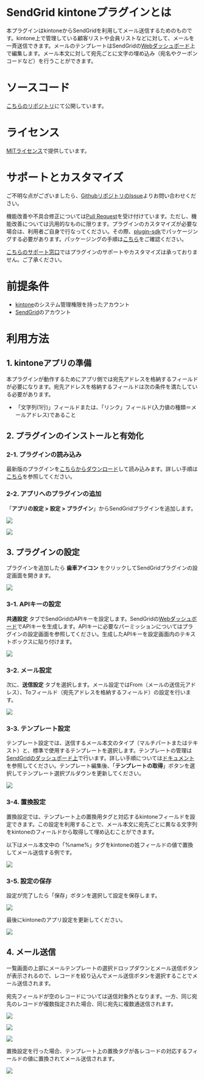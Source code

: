 # SendGrid kintoneプラグインとは
本プラグインはkintoneからSendGridを利用してメール送信するためのものです。kintone上で管理している顧客リストや会員リストなどに対して、メールを一斉送信できます。メールのテンプレートはSendGridの[Webダッシュボード](https://sendgrid.com/templates/)上で編集します。メール本文に対して宛先ごとに文字の埋め込み（宛名やクーポンコードなど）を行うことができます。

# ソースコード
[こちらのリポジトリ](https://github.com/SendGridJP/kintone-sendgrid-plugin)にて公開しています。

# ライセンス
[MITライセンス](https://github.com/SendGridJP/kintone-sendgrid-plugin/blob/master/LICENSE.txt)で提供しています。

# サポートとカスタマイズ
ご不明な点がございましたら、[GithubリポジトリのIssue](https://github.com/SendGridJP/kintone-sendgrid-plugin/issues)よりお問い合わせください。

機能改善や不具合修正については[Pull Request](https://github.com/SendGridJP/kintone-sendgrid-plugin/pulls)を受け付けています。ただし、機能改善については汎用的なものに限ります。プラグインのカスタマイズが必要な場合は、利用者ご自身で行なってください。その際、[plugin-sdk](https://github.com/kintone/plugin-sdk)でパッケージングする必要があります。パッケージングの手順は[こちら](https://developer.cybozu.io/hc/ja/articles/203283794)をご確認ください。

[こちらのサポート窓口](https://support.sendgrid.kke.co.jp/hc/ja)ではプラグインのサポートやカスタマイズは承っておりません。ご了承ください。

# 前提条件
- [kintone](https://kintone.cybozu.com/jp/)のシステム管理権限を持ったアカウント
- [SendGrid](https://sendgrid.kke.co.jp)のアカウント

# 利用方法

## 1. kintoneアプリの準備
本プラグインが動作するためにアプリ側では宛先アドレスを格納するフィールドが必要になります。宛先アドレスを格納するフィールドは次の条件を満たしている必要があります。

- 「文字列(1行)」フィールドまたは、「リンク」フィールド(入力値の種類＝メールアドレス)であること

## 2. プラグインのインストールと有効化

### 2-1. プラグインの読み込み
最新版のプラグインを[こちらからダウンロード](https://github.com/SendGridJP/kintone-sendgrid-plugin/blob/master/plugin.zip?raw=true)して読み込みます。詳しい手順は[こちら](https://help.cybozu.com/ja/k/admin/plugin.html)を参照してください。

### 2-2. アプリへのプラグインの追加
「**アプリの設定 > 設定 > プラグイン**」からSendGridプラグインを追加します。

![](images/15-0.png)

![](images/15-1.png)

## 3. プラグインの設定
プラグインを追加したら **歯車アイコン** をクリックしてSendGridプラグインの設定画面を開きます。

![](images/15-2.png)

### 3-1. APIキーの設定
**共通設定** タブでSendGridのAPIキーを設定します。SendGridの[Webダッシュボード](https://app.sendgrid.com/settings/api_keys)でAPIキーを生成します。APIキーに必要なパーミッションについてはプラグインの設定画面を参照してください。生成したAPIキーを設定画面内のテキストボックスに貼り付けます。

![](images/15-3.png)

### 3-2. メール設定
次に、**送信設定** タブを選択します。メール設定ではFrom（メールの送信元アドレス）、Toフィールド（宛先アドレスを格納するフィールド）の設定を行います。

![](images/15-4.png)

### 3-3. テンプレート設定
テンプレート設定では、送信するメール本文のタイプ（マルチパートまたはテキスト）と、標準で使用するテンプレートを選択します。テンプレートの管理は[SendGridのダッシュボード上](https://sendgrid.com/templates)で行います。詳しい手順については[ドキュメント](https://sendgrid.kke.co.jp/docs/Tutorials/A_Transaction_Mail/using_templates.html#-Edit)を参照してください。テンプレート編集後、「**テンプレートの取得**」ボタンを選択してテンプレート選択プルダウンを更新してください。

![](images/15-5.png)

### 3-4. 置換設定
置換設定では、テンプレート上の置換用タグと対応するkintoneフィールドを設定できます。この設定を利用することで、メール本文に宛先ごとに異なる文字列をkintoneのフィールドから取得して埋め込むことができます。

以下はメール本文中の「%name%」タグをkintoneの姓フィールドの値で置換してメール送信する例です。

![](images/15-6.png)

### 3-5. 設定の保存

設定が完了したら「保存」ボタンを選択して設定を保存します。

![](images/15-7.png)

最後にkintoneのアプリ設定を更新してください。

![](images/15-8.png)

## 4. メール送信

一覧画面の上部にメールテンプレートの選択ドロップダウンとメール送信ボタンが表示されるので、レコードを絞り込んでメール送信ボタンを選択することでメール送信されます。

宛先フィールドが空のレコードについては送信対象外となります。一方、同じ宛先のレコードが複数指定された場合、同じ宛先に複数通送信されます。

![](images/15-9.png)

![](images/15-10.png)

![](images/15-11.png)

置換設定を行った場合、テンプレート上の置換タグが各レコードの対応するフィールドの値に置換されてメール送信されます。

![](images/15-12.png)
